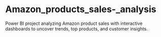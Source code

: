 # Amazon_products_sales-_analysis
Power BI project analyzing Amazon product sales with interactive dashboards to uncover trends, top products, and customer insights.
